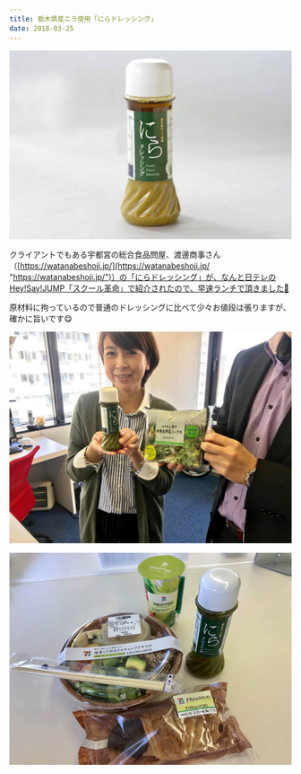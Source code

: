 ```yaml
---
title: 栃木県産ニラ使用「にらドレッシング」
date: 2018-03-25
---
```


![栃木県産ニラ使用「にらドレッシング](/images/uploads/20180325finesco3_orig.jpg)

  
​クライアントでもある宇都宮の総合食品問屋、渡邊商事さん（[https://watanabeshoji.jp/](https://watanabeshoji.jp/ "https://watanabeshoji.jp/")）の「にらドレッシング」が、なんと日テレのHey!Say!JUMP「スクール革命」で紹介されたので、早速ランチで頂きました🙂  
  
原材料に拘っているので普通のドレッシングに比べて少々お値段は張りますが、確かに旨いです😋​

![画像](/images/uploads/20180325finesco2_orig.jpg)

![画像](/images/uploads/20180325finesco1_orig.jpg)

